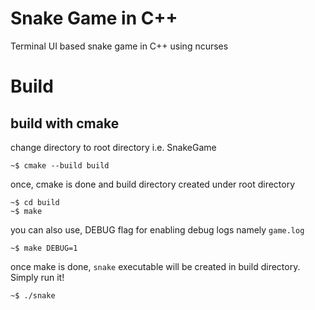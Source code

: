 # Snake Game in C++
Terminal UI based snake game in C++ using ncurses

# Build

## build with cmake

change directory to root directory i.e. SnakeGame

```Shell
~$ cmake --build build
```

once, cmake is done and build directory created under root directory

```Shell
~$ cd build
~$ make 
```

you can also use, DEBUG flag for enabling debug logs namely `game.log`

```Shell
~$ make DEBUG=1
```

once make is done, `snake` executable will be created in build directory. Simply run it!

```
~$ ./snake
```
